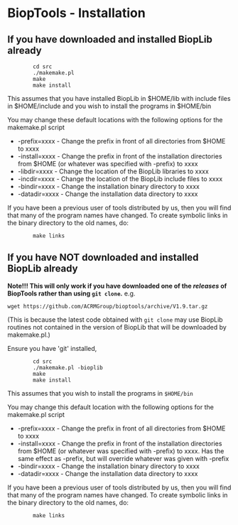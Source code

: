 BiopTools - Installation
========================

If you have downloaded and installed BiopLib already
----------------------------------------------------

```
        cd src
        ./makemake.pl
        make
        make install
```

This assumes that you have installed BiopLib in $HOME/lib with include
files in $HOME/include and you wish to install the programs in
$HOME/bin

You may change these default locations with the following options for
the makemake.pl script

-   -prefix=xxxx  - Change the prefix in front of all directories from
                    $HOME to xxxx
-   -install=xxxx - Change the prefix in front of the installation 
                    directories from $HOME (or whatever was specified
                    with -prefix) to xxxx
-   -libdir=xxxx  - Change the location of the BiopLib libraries to xxxx
-   -incdir=xxxx  - Change the location of the BiopLib include files to xxxx
-   -bindir=xxxx  - Change the installation binary directory to xxxx
-   -datadir=xxxx - Change the installation data directory to xxxx

If you have been a previous user of tools distributed by us, then you
will find that many of the program names have changed. To create
symbolic links in the binary directory to the old names, do:

```
        make links
```


If you have NOT downloaded and installed BiopLib already
--------------------------------------------------------

**Note!!! This will only work if you have downloaded one of the
  *releases* of BiopTools rather than using `git clone`.** e.g.

```
wget https://github.com/ACRMGroup/bioptools/archive/V1.9.tar.gz
```
(This is because the latest code obtained with `git clone` may use
BiopLib routines not contained in the version of BiopLib that will be
downloaded by makemake.pl.)

Ensure you have 'git' installed,

```
        cd src
        ./makemake.pl -bioplib
        make
        make install
```

This assumes that you wish to install the programs in `$HOME/bin`

You may change this default location with the following options for
the makemake.pl script

-   -prefix=xxxx  - Change the prefix in front of all directories from
                    $HOME to xxxx
-   -install=xxxx - Change the prefix in front of the installation 
                    directories from $HOME (or whatever was specified
                    with -prefix) to xxxx. Has the same effect as 
                    -prefix, but will override whatever was given 
                    with -prefix
-   -bindir=xxxx  - Change the installation binary directory to xxxx
-   -datadir=xxxx - Change the installation data directory to xxxx

If you have been a previous user of tools distributed by us, then you
will find that many of the program names have changed. To create
symbolic links in the binary directory to the old names, do:

```
        make links
```


